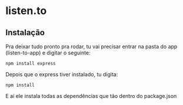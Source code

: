 # listen.to

## Instalação

Pra deixar tudo pronto pra rodar, tu vai precisar entrar na pasta do app (listen-to-app) e digitar o seguinte:

```
npm install express
```
Depois que o express tiver instalado, tu digita:

```
npm install 
```

E aí ele instala todas as dependências que tão dentro do package.json 
